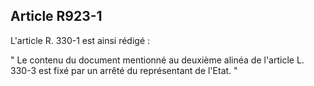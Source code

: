 Article R923-1
----
L'article R. 330-1 est ainsi rédigé :

" Le contenu du document mentionné au deuxième alinéa de l'article L. 330-3 est
fixé par un arrêté du représentant de l'Etat. "
